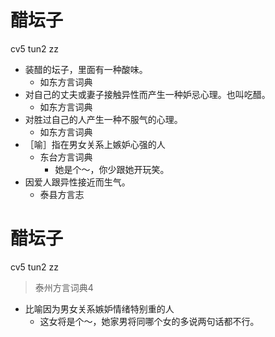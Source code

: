 # 醋坛子
cv5 tun2 zz
+ 装醋的坛子，里面有一种酸味。
  * 如东方言词典
+ 对自己的丈夫或妻子接触异性而产生一种妒忌心理。也叫吃醋。
  * 如东方言词典
+ 对胜过自己的人产生一种不服气的心理。
  * 如东方言词典
+ ［喻］指在男女关系上嫉妒心强的人
  * 东台方言词典
    - 她是个～，你少跟她开玩笑。
+ 因爱人跟异性接近而生气。
  * 泰县方言志

# 醋坛子
cv5 tun2 zz
> 泰州方言词典4
- 比喻因为男女关系嫉妒情绪特别重的人
  - 这女将是个～，她家男将同哪个女的多说两句话都不行。
